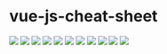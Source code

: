 # vue-js-cheat-sheet

![](./img/Vue-Essentials-Cheat-Sheet_page-0001.jpg)
![](./img/Vue-Essentials-Cheat-Sheet_page-0002.jpg)
![](./img/Migration-Guide-Cheat-Sheet_page-0001.jpg)
![](./img/Migration-Guide-Cheat-Sheet_page-0002.jpg)
![](./img/Migration-Guide-Cheat-Sheet_page-0003.jpg)
![](./img/Migration-Guide-Cheat-Sheet_page-0004.jpg)
![](./img/Vue-3-Cheat-Sheet_page-0001.jpg)
![](./img/Vue-3-Cheat-Sheet_page-0002.jpg)
![](./img/Nuxtjs-Cheat-Sheet_page-0001.jpg)
![](./img/Nuxtjs-Cheat-Sheet_page-0002.jpg)
![](./img/Nuxtjs-Cheat-Sheet_page-0003.jpg)